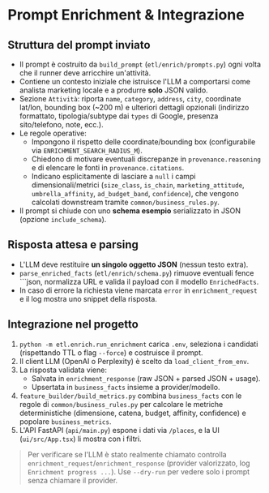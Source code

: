 # Prompt Enrichment & Integrazione

## Struttura del prompt inviato
- Il prompt è costruito da `build_prompt` (`etl/enrich/prompts.py`) ogni volta che il runner deve arricchire un'attività.
- Contiene un contesto iniziale che istruisce l'LLM a comportarsi come analista marketing locale e a produrre **solo** JSON valido.
- Sezione `Attività`: riporta `name`, `category`, `address`, `city`, coordinate lat/lon, bounding box (~200 m) e ulteriori dettagli opzionali (indirizzo formattato, tipologia/subtype dai `types` di Google, presenza sito/telefono, note, ecc.).
- Le regole operative:
  - Impongono il rispetto delle coordinate/bounding box (configurabile via `ENRICHMENT_SEARCH_RADIUS_M`).
  - Chiedono di motivare eventuali discrepanze in `provenance.reasoning` e di elencare le fonti in `provenance.citations`.
  - Indicano esplicitamente di lasciare a `null` i campi dimensionali/metrici (`size_class`, `is_chain`, `marketing_attitude`, `umbrella_affinity`, `ad_budget_band`, `confidence`), che vengono calcolati downstream tramite `common/business_rules.py`.
- Il prompt si chiude con uno **schema esempio** serializzato in JSON (opzione `include_schema`).

## Risposta attesa e parsing
- L'LLM deve restituire **un singolo oggetto JSON** (nessun testo extra).
- `parse_enriched_facts` (`etl/enrich/schema.py`) rimuove eventuali fence ```json, normalizza URL e valida il payload con il modello `EnrichedFacts`.
- In caso di errore la richiesta viene marcata `error` in `enrichment_request` e il log mostra uno snippet della risposta.

## Integrazione nel progetto
1. `python -m etl.enrich.run_enrichment` carica `.env`, seleziona i candidati (rispettando TTL o flag `--force`) e costruisce il prompt.
2. Il client LLM (OpenAI o Perplexity) è scelto da `load_client_from_env`.
3. La risposta validata viene:
   - Salvata in `enrichment_response` (raw JSON + parsed JSON + usage).
   - Upsertata in `business_facts` insieme a provider/modello.
4. `feature_builder/build_metrics.py` combina `business_facts` con le regole di `common/business_rules.py` per calcolare le metriche deterministiche (dimensione, catena, budget, affinity, confidence) e popolare `business_metrics`.
5. L'API FastAPI (`api/main.py`) espone i dati via `/places`, e la UI (`ui/src/App.tsx`) li mostra con i filtri.

> Per verificare se l'LLM è stato realmente chiamato controlla `enrichment_request`/`enrichment_response` (provider valorizzato, log `Enrichment progress ...`). Use `--dry-run` per vedere solo i prompt senza chiamare il provider.
